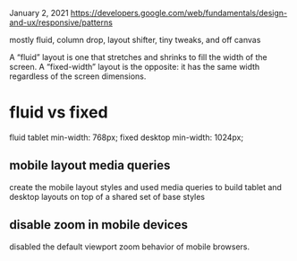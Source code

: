 January 2, 2021
https://developers.google.com/web/fundamentals/design-and-ux/responsive/patterns    

mostly fluid, column drop, layout shifter, tiny tweaks, and off canvas

A “fluid” layout is one that stretches and shrinks to fill the width of the screen.
A “fixed-width” layout is the opposite: it has the same width regardless of the screen dimensions.
# fluid vs fixed
fluid tablet min-width: 768px;
fixed desktop min-width: 1024px;
## mobile layout media queries
create the mobile layout styles and used media queries to build tablet and desktop layouts on top of a shared set of base styles
## disable zoom in mobile devices
disabled the default viewport zoom behavior of mobile browsers.